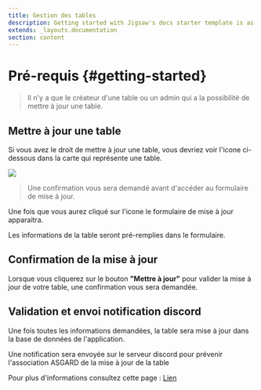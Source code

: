 ```yaml
---
title: Gestion des tables
description: Getting started with Jigsaw's docs starter template is as easy as 1, 2, 3.
extends: _layouts.documentation
section: content
---
```

# Pré-requis {#getting-started}
> Il n'y a que le créateur d'une table ou un admin qui a la possibilité de mettre à jour une table.

## Mettre à jour une table
Si vous avez le droit de mettre à jour une table, vous devriez voir l'icone ci-dessous dans la carte qui représente une table.

<img class="w-12 block m-auto" src="/assets/img/edit.png" />

> Une confirmation vous sera demandé avant d'accéder au formulaire de mise à jour.

Une fois que vous aurez cliqué sur l'icone le formulaire de mise à jour apparaitra. 

Les informations de la table seront pré-remplies dans le formulaire.

## Confirmation de la mise à jour
Lorsque vous cliquerez sur le bouton **"Mettre à jour"** pour valider la mise à jour de votre table, une confirmation vous sera demandée.

## Validation et envoi notification discord

Une fois toutes les informations demandées, la table sera mise à jour dans la base de données de l'application.

Une notification sera envoyée sur le serveur discord pour prévenir l'association ASGARD de la mise à jour de la table

Pour plus d'informations consultez cette page : [Lien](/docs/notifications/table-update)
